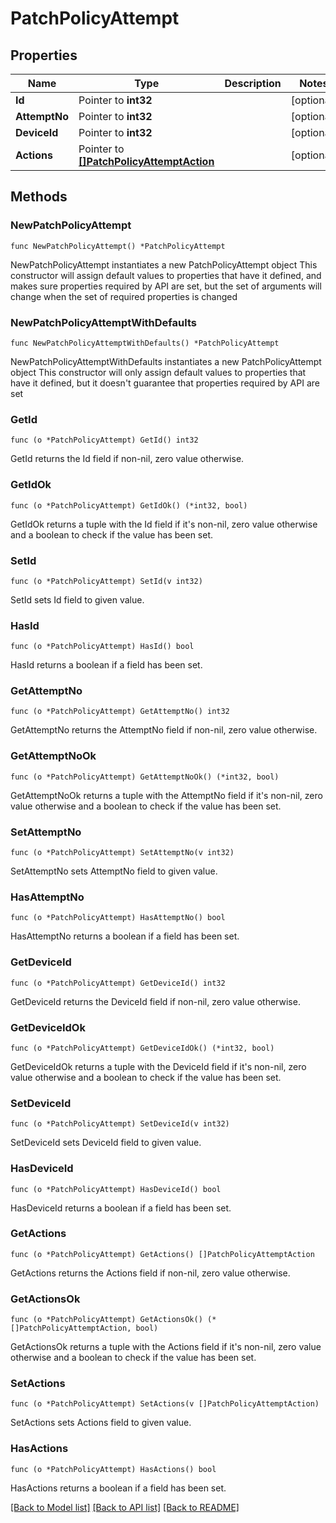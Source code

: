# PatchPolicyAttempt

## Properties

Name | Type | Description | Notes
------------ | ------------- | ------------- | -------------
**Id** | Pointer to **int32** |  | [optional] 
**AttemptNo** | Pointer to **int32** |  | [optional] 
**DeviceId** | Pointer to **int32** |  | [optional] 
**Actions** | Pointer to [**[]PatchPolicyAttemptAction**](PatchPolicyAttemptAction.md) |  | [optional] 

## Methods

### NewPatchPolicyAttempt

`func NewPatchPolicyAttempt() *PatchPolicyAttempt`

NewPatchPolicyAttempt instantiates a new PatchPolicyAttempt object
This constructor will assign default values to properties that have it defined,
and makes sure properties required by API are set, but the set of arguments
will change when the set of required properties is changed

### NewPatchPolicyAttemptWithDefaults

`func NewPatchPolicyAttemptWithDefaults() *PatchPolicyAttempt`

NewPatchPolicyAttemptWithDefaults instantiates a new PatchPolicyAttempt object
This constructor will only assign default values to properties that have it defined,
but it doesn't guarantee that properties required by API are set

### GetId

`func (o *PatchPolicyAttempt) GetId() int32`

GetId returns the Id field if non-nil, zero value otherwise.

### GetIdOk

`func (o *PatchPolicyAttempt) GetIdOk() (*int32, bool)`

GetIdOk returns a tuple with the Id field if it's non-nil, zero value otherwise
and a boolean to check if the value has been set.

### SetId

`func (o *PatchPolicyAttempt) SetId(v int32)`

SetId sets Id field to given value.

### HasId

`func (o *PatchPolicyAttempt) HasId() bool`

HasId returns a boolean if a field has been set.

### GetAttemptNo

`func (o *PatchPolicyAttempt) GetAttemptNo() int32`

GetAttemptNo returns the AttemptNo field if non-nil, zero value otherwise.

### GetAttemptNoOk

`func (o *PatchPolicyAttempt) GetAttemptNoOk() (*int32, bool)`

GetAttemptNoOk returns a tuple with the AttemptNo field if it's non-nil, zero value otherwise
and a boolean to check if the value has been set.

### SetAttemptNo

`func (o *PatchPolicyAttempt) SetAttemptNo(v int32)`

SetAttemptNo sets AttemptNo field to given value.

### HasAttemptNo

`func (o *PatchPolicyAttempt) HasAttemptNo() bool`

HasAttemptNo returns a boolean if a field has been set.

### GetDeviceId

`func (o *PatchPolicyAttempt) GetDeviceId() int32`

GetDeviceId returns the DeviceId field if non-nil, zero value otherwise.

### GetDeviceIdOk

`func (o *PatchPolicyAttempt) GetDeviceIdOk() (*int32, bool)`

GetDeviceIdOk returns a tuple with the DeviceId field if it's non-nil, zero value otherwise
and a boolean to check if the value has been set.

### SetDeviceId

`func (o *PatchPolicyAttempt) SetDeviceId(v int32)`

SetDeviceId sets DeviceId field to given value.

### HasDeviceId

`func (o *PatchPolicyAttempt) HasDeviceId() bool`

HasDeviceId returns a boolean if a field has been set.

### GetActions

`func (o *PatchPolicyAttempt) GetActions() []PatchPolicyAttemptAction`

GetActions returns the Actions field if non-nil, zero value otherwise.

### GetActionsOk

`func (o *PatchPolicyAttempt) GetActionsOk() (*[]PatchPolicyAttemptAction, bool)`

GetActionsOk returns a tuple with the Actions field if it's non-nil, zero value otherwise
and a boolean to check if the value has been set.

### SetActions

`func (o *PatchPolicyAttempt) SetActions(v []PatchPolicyAttemptAction)`

SetActions sets Actions field to given value.

### HasActions

`func (o *PatchPolicyAttempt) HasActions() bool`

HasActions returns a boolean if a field has been set.


[[Back to Model list]](../README.md#documentation-for-models) [[Back to API list]](../README.md#documentation-for-api-endpoints) [[Back to README]](../README.md)


